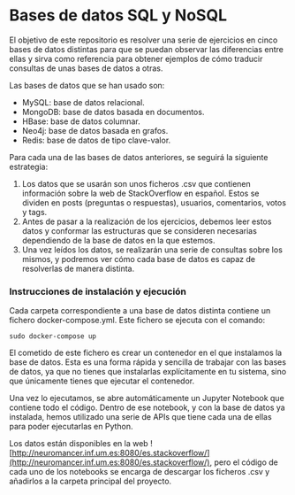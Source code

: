 # Bases de datos SQL y NoSQL
El objetivo de este repositorio es resolver una serie de ejercicios en cinco bases de datos distintas para que se puedan observar las diferencias entre ellas y sirva como referencia para obtener ejemplos de cómo traducir consultas de unas bases de datos a otras.

Las bases de datos que se han usado son:

* MySQL: base de datos relacional.
* MongoDB: base de datos basada en documentos.
* HBase: base de datos columnar.
* Neo4j: base de datos basada en grafos.
* Redis: base de datos de tipo clave-valor.

Para cada una de las bases de datos anteriores, se seguirá la siguiente estrategia:

1. Los datos que se usarán son unos ficheros .csv que contienen información sobre la web de StackOverflow en español. Estos se dividen en posts (preguntas o respuestas), usuarios, comentarios, votos y tags. 
2. Antes de pasar a la realización de los ejercicios, debemos leer estos datos y conformar las estructuras que se consideren necesarias dependiendo de la base de datos en la que estemos.
3. Una vez leídos los datos, se realizarán una serie de consultas sobre los mismos, y podremos ver cómo cada base de datos es capaz de resolverlas de manera distinta.

### Instrucciones de instalación y ejecución

Cada carpeta correspondiente a una base de datos distinta contiene un fichero docker-compose.yml. Este fichero se ejecuta con el comando:
```shell
sudo docker-compose up
```
El cometido de este fichero es crear un contenedor en el que instalamos la base de datos. Esta es una forma rápida y sencilla de trabajar con las bases de datos, ya que no tienes que instalarlas explícitamente en tu sistema, sino que únicamente tienes que ejecutar el contenedor.

Una vez lo ejecutamos, se abre automáticamente un Jupyter Notebook que contiene todo el código. Dentro de ese notebook, y con la base de datos ya instalada, hemos utilizado una serie de APIs que tiene cada una de ellas para poder ejecutarlas en Python.

Los datos están disponibles en la web ![http://neuromancer.inf.um.es:8080/es.stackoverflow/](http://neuromancer.inf.um.es:8080/es.stackoverflow/), pero el código de cada uno de los notebooks se encarga de descargar los ficheros .csv y añadirlos a la carpeta principal del proyecto.
